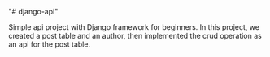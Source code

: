 "# django-api"

Simple api project with Django framework for beginners.
In this project, we created a post table and an author, then implemented the crud operation as an api for the post table.
